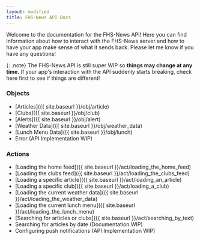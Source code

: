 ```yaml
---
layout: modified
title: FHS-News API Docs
---
```

Welcome to the documentation for the FHS-News API! Here you can find information about how to interact with the FHS-News server and how to have your app make sense of what it sends back. Please let me know if you have any questions!

{: .note}
The FHS-News API is still super WIP so **things may change at any time.** If your app's interaction with the API suddenly starts breaking, check here first to see if things are different!

### Objects
  - [Articles]({{ site.baseurl }}/obj/article)
  - [Clubs]({{ site.baseurl }}/obj/club)
  - [Alerts]({{ site.baseurl }}/obj/alert)
  - [Weather Data]({{ site.baseurl }}/obj/weather_data)
  - [Lunch Menu Data]({{ site.baseurl }}/obj/lunch)
  - Error (API Implementation WIP)

### Actions
  - [Loading the home feed]({{ site.baseurl }}/act/loading_the_home_feed)
  - [Loading the clubs feed]({{ site.baseurl }}/act/loading_the_clubs_feed)
  - [Loading a specific article]({{ site.baseurl }}/act/loading_an_article)
  - [Loading a specific club]({{ site.baseurl }}/act/loading_a_club)
  - [Loading the current weather data]({{ site.baseurl }}/act/loading_the_weather_data)
  - [Loading the current lunch menu]({{ site.baseurl }}/act/loading_the_lunch_menu)
  - [Searching for articles or clubs]({{ site.baseurl }}/act/searching_by_text)
  - Searching for articles by date (Documentation WIP)
  - Configuring push notifications (API Implementation WIP)
